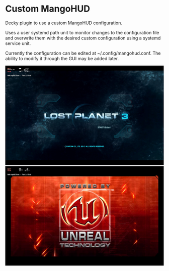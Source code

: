 # Custom MangoHUD

Decky plugin to use a custom MangoHUD configuration.

Uses a user systemd path unit to monitor changes to the configuration file and overwrite them with the desired custom configuration using a systemd service unit.

Currently the configuration can be edited at ~/.config/mangohud.conf. The ability to modify it through the GUI may be added later.

<img src="https://github.com/simons-public/custom-mangohud/blob/readme/20220823223818_1.jpg?raw=true" width=600>


<img src="https://github.com/simons-public/custom-mangohud/blob/readme/20220823223719_1.jpg?raw=true" width=600>
